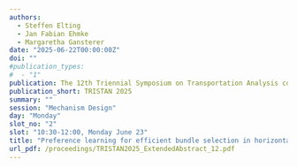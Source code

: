 ```yaml
---
authors:
  - Steffen Elting
  - Jan Fabian Ehmke
  - Margaretha Gansterer
date: "2025-06-22T00:00:00Z"
doi: ""
#publication_types:
#  - "1"
publication: The 12th Triennial Symposium on Transportation Analysis conference
publication_short: TRISTAN 2025
summary: ""
session: "Mechanism Design"
day: "Monday"
slot_no: "2"
slot: "10:30-12:00, Monday June 23"
title: "Preference learning for efficient bundle selection in horizontal transport collaborations"
url_pdf: /proceedings/TRISTAN2025_ExtendedAbstract_12.pdf
---
```

